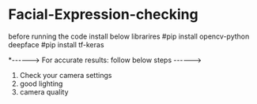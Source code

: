 # Facial-Expression-checking

before running the code
install below librarires
#pip install opencv-python deepface
#pip install tf-keras

*------> For accurate results: follow below steps ------>

1. Check your camera settings
2. good lighting
3. camera quality
